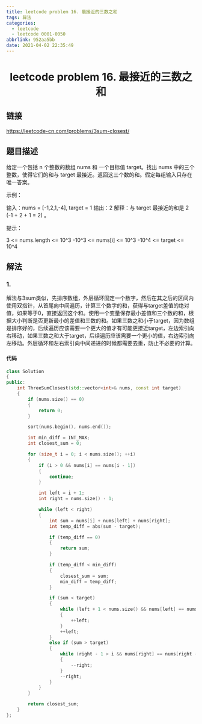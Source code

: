 ```yaml
---
title: leetcode problem 16. 最接近的三数之和
tags: 算法
categories:
  - leetcode
  - leetcode 0001-0050
abbrlink: 952aa5bb
date: 2021-04-02 22:35:49
---
```


# <center>leetcode problem 16. 最接近的三数之和</center>

## 链接

https://leetcode-cn.com/problems/3sum-closest/



## 题目描述

给定一个包括 n 个整数的数组 nums 和 一个目标值 target。找出 nums 中的三个整数，使得它们的和与 target 最接近。返回这三个数的和。假定每组输入只存在唯一答案。

 

示例：

输入：nums = [-1,2,1,-4], target = 1
输出：2
解释：与 target 最接近的和是 2 (-1 + 2 + 1 = 2) 。


提示：

3 <= nums.length <= 10^3
-10^3 <= nums[i] <= 10^3
-10^4 <= target <= 10^4



## 解法

### 1.

解法与3sum类似，先排序数组，外层循环固定一个数字，然后在其之后的区间内使用双指针，从首尾向中间遍历，计算三个数字的和，获得与target差值的绝对值，如果等于0，直接返回这个和。使用一个变量保存最小差值和三个数的和，根据大小判断是否更新最小的差值和三数的和。如果三数之和小于target，因为数组是排序好的，后续遍历应该需要一个更大的值才有可能更接近target，左边索引向右移动，如果三数之和大于target，后续遍历应该需要一个更小的值，右边索引向左移动。外层循环和左右索引向中间递进的时候都需要去重，防止不必要的计算。

#### 代码

```c++
class Solution 
{
public:
    int ThreeSumClosest(std::vector<int>& nums, const int target) 
    {
        if (nums.size() == 0)
        {
            return 0;
        }

        sort(nums.begin(), nums.end());

        int min_diff = INT_MAX;
        int closest_sum = 0;

        for (size_t i = 0; i < nums.size(); ++i)
        {
            if (i > 0 && nums[i] == nums[i - 1])
            {
                continue;
            }

            int left = i + 1;
            int right = nums.size() - 1;

            while (left < right)
            {
                int sum = nums[i] + nums[left] + nums[right];
                int temp_diff = abs(sum - target);

                if (temp_diff == 0)
                {
                    return sum;
                }

                if (temp_diff < min_diff)
                {
                    closest_sum = sum;
                    min_diff = temp_diff;
                }

                if (sum < target)
                {
                    while (left + 1 < nums.size() && nums[left] == nums[left + 1])
                    {
                        ++left;
                    }
                    ++left;
                }
                else if (sum > target)
                {
                    while (right - 1 > i && nums[right] == nums[right - 1])
                    {
                        --right;
                    }
                    --right;
                }
            }
        }

        return closest_sum;
    }
};
```

